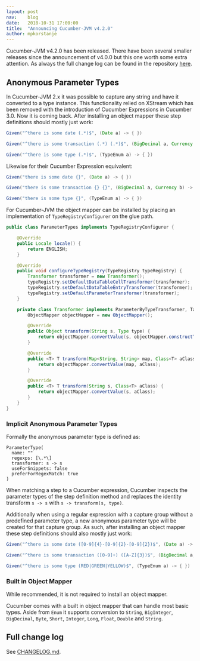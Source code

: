 ```yaml
---
layout: post
nav:    blog
date:   2018-10-31 17:00:00
title:  "Announcing Cucumber-JVM v4.2.0"
author: mpkorstanje
---
```


Cucumber-JVM v4.2.0 has been released. There have been several smaller releases
since the announcement of v4.0.0 but this one worth some extra attention. As
always the full change log can be found in the repository [here](https://github.com/cucumber/cucumber-jvm/blob/master/CHANGELOG.md).

## Anonymous Parameter Types ##

In Cucumber-JVM 2.x it was possible to capture any string and have it converted to a
type instance. This functionality relied on XStream which has been removed with
the introduction of Cucumber Expressions in Cucumber 3.0. Now it is coming
back. After installing an object mapper these step definitions should mostly
just work:

```java
Given("^there is some date (.*)$", (Date a) -> { })

Given("^there is some transaction (.*) (.*)$", (BigDecimal a, Currency b) -> { })

Given("^there is some type (.*)$", (TypeEnum a) -> { })
```

Likewise for their Cucumber Expression equivalent:

```java
Given("there is some date {}", (Date a) -> { })

Given("there is some transaction {} {}", (BigDecimal a, Currency b) -> { })

Given("there is some type {}", (TypeEnum a) -> { })
```

For Cucumber-JVM the object mapper can be installed by placing an
implementation of `TypeRegistryConfigurer` on the glue path.

```java
public class ParameterTypes implements TypeRegistryConfigurer {

    @Override
    public Locale locale() {
        return ENGLISH;
    }

    @Override
    public void configureTypeRegistry(TypeRegistry typeRegistry) {
        Transformer transformer = new Transformer();
        typeRegistry.setDefaultDataTableCellTransformer(transformer);
        typeRegistry.setDefaultDataTableEntryTransformer(transformer);
        typeRegistry.setDefaultParameterTransformer(transformer);
    }

    private class Transformer implements ParameterByTypeTransformer, TableEntryByTypeTransformer, TableCellByTypeTransformer {
        ObjectMapper objectMapper = new ObjectMapper();

        @Override
        public Object transform(String s, Type type) {
            return objectMapper.convertValue(s, objectMapper.constructType(type));
        }

        @Override
        public <T> T transform(Map<String, String> map, Class<T> aClass, TableCellByTypeTransformer tableCellByTypeTransformer) {
            return objectMapper.convertValue(map, aClass);
        }

        @Override
        public <T> T transform(String s, Class<T> aClass) {
            return objectMapper.convertValue(s, aClass);
        }
    }
}
```


### Implicit Anonymous Parameter Types ###


Formally the anonymous parameter type is defined as:

```
ParameterType(
  name: ""
  regexps: [\.*\]
  transformer: s -> s
  useForSnippets: false
  preferForRegexMatch: true
)
```

When matching a step to a Cucumber expression, Cucumber inspects the parameter
types of the step definition method and replaces the identity transform 
`s -> s` with `s -> transform(s, type)`. 

Additionally when using a regular expression with a capture group without a
predefined parameter type, a new anonymous parameter type will be
created for that capture group. As such, after installing an object mapper
these step definitions should also mostly just work:

```java
Given("^there is some date ([0-9]{4}-[0-9]{2}-[0-9]{2})$", (Date a) -> { })

Given("^there is some transaction ([0-9]+) ([A-Z]{3})$", (BigDecimal a, Currency b) -> { })

Given("^there is some type (RED|GREEN|YELLOW)$", (TypeEnum a) -> { })
```

### Built in Object Mapper ###

While recommended, it is not required to install an object mapper.

Cucumber comes with a built in object mapper that can handle most basic types. 
Aside from `Enum` it supports conversion to `String`, `BigInteger`, 
`BigDecimal`, `Byte`, `Short`, `Integer`, `Long`, `Float`, `Double` and 
`String`.

Full change log
---------------

See [CHANGELOG.md](https://github.com/cucumber/cucumber-jvm/blob/master/CHANGELOG.md).
